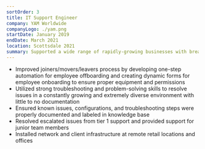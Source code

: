```yaml
---
sortOrder: 3
title: IT Support Engineer
company: YAM Worldwide
companyLogo: ./yam.png
startDate: January 2019
endDate: March 2021
location: Scottsdale 2021
summary: Supported a wide range of rapidly-growing businesses with break/fix, improvement, and consultation services
---
```


- Improved joiners/movers/leavers process by developing one-step automation for employee offboarding and creating dynamic forms for employee onboarding to ensure proper equipment and permissions
- Utilized strong troubleshooting and problem-solving skills to resolve issues in a constantly growing and extremely diverse environment with little to no documentation
- Ensured known issues, configurations, and troubleshooting steps were properly documented and labeled in knowledge base
- Resolved escalated issues from tier 1 support and provided support for junior team members
- Installed network and client infrastructure at remote retail locations and offices
